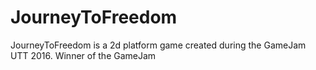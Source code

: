 # JourneyToFreedom
JourneyToFreedom is a 2d platform game created during the GameJam UTT 2016. Winner of the GameJam
